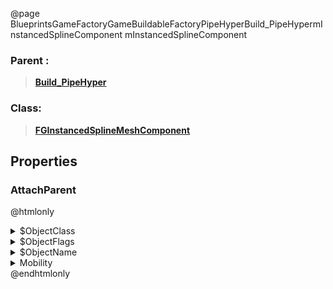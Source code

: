 @page BlueprintsGameFactoryGameBuildableFactoryPipeHyperBuild_PipeHypermInstancedSplineComponent mInstancedSplineComponent
### Parent :
<b><a href="_blueprints_game_factory_game_buildable_factory_pipe_hyper_build__pipe_hyper.html"><blockquote>Build_PipeHyper</blockquote></a></b>
### Class:
<b><a href="_class_script_f_g_instanced_spline_mesh_component.html"><blockquote>FGInstancedSplineMeshComponent</blockquote></a></b>
## Properties
### AttachParent
@htmlonly
<details>
 <summary>$ObjectClass</summary>
<b><a href="_class_script_scene_component.html"><blockquote>SceneComponent</blockquote></a></b>
</details>
<details>
 <summary>$ObjectFlags</summary>
<blockquote>2883617</blockquote>
</details>
<details>
 <summary>$ObjectName</summary>
<blockquote>RootComponent</blockquote>
</details>
<details>
 <summary>Mobility</summary>
<blockquote>0</blockquote>
</details>
@endhtmlonly

